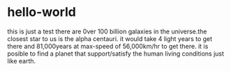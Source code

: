 # hello-world
this is just a test
there are 0ver 100 billion galaxies in the universe.the closest star to us is the alpha centauri.
it would take 4 light years to get there and 81,000years at max-speed of 56,000km/hr to get there.
it is posible to find a planet that support/satisfy the human living conditions just like earth.
